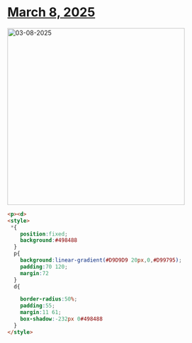 # [March 8, 2025](https://cssbattle.dev/play/zFMhinSb8qLdM0pqKkUn)

<img src="https://firebasestorage.googleapis.com/v0/b/cssbattleapp.appspot.com/o/user%2Fe6YbeBahWNPT7VpE2rE2p85byxa2%2Ftargets%2Ftarget_kivaY78@2x.png?alt=media" width="400" alt="03-08-2025" />

```html
<p><d>
<style>
 *{
    position:fixed;
    background:#498488
  }
  p{
    background:linear-gradient(#D9D9D9 20px,0,#D99795);
    padding:70 120;
    margin:72
  }
  d{

    border-radius:50%;
    padding:55;
    margin:11 61;
    box-shadow:-232px 0#498488
  }
</style>
```
